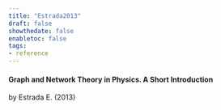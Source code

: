 ```yaml
---
title: "Estrada2013"
draft: false
showthedate: false
enabletoc: false
tags:
- reference
---
```


#### **Graph and Network Theory in Physics. A Short Introduction**     
by Estrada E. (2013)         



